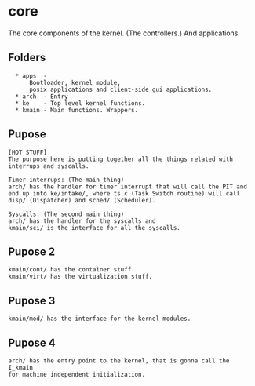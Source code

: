 # core

  The core components of the kernel. (The controllers.) And applications.

## Folders

```
  * apps  - 
      Bootloader, kernel module, 
      posix applications and client-side gui applications.
  * arch  - Entry
  * ke    - Top level kernel functions.
  * kmain - Main functions. Wrappers.
```

## Pupose

```
[HOT STUFF]
The purpose here is putting together all the things related with interrups and syscalls.

Timer interrups: (The main thing)
arch/ has the handler for timer interrupt that will call the PIT and 
end up into ke/intake/, where ts.c (Task Switch routine) will call 
disp/ (Dispatcher) and sched/ (Scheduler).

Syscalls: (The second main thing)
arch/ has the handler for the syscalls and 
kmain/sci/ is the interface for all the syscalls. 
```

## Pupose 2

```
kmain/cont/ has the container stuff.
kmain/virt/ has the virtualization stuff.
```

## Pupose 3

```
kmain/mod/ has the interface for the kernel modules.
```

## Pupose 4

```
arch/ has the entry point to the kernel, that is gonna call the I_kmain 
for machine independent initialization.
```

